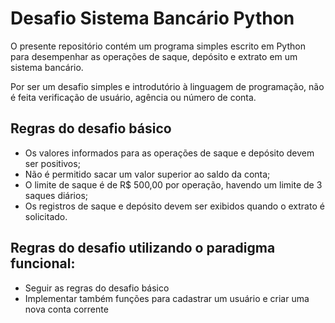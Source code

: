 # Desafio Sistema Bancário Python

O presente repositório contém um programa simples escrito em Python para desempenhar as operações de saque, depósito e extrato em um sistema bancário.

Por ser um desafio simples e introdutório à linguagem de programação, não é feita verificação de usuário, agência ou número de conta.

## Regras do desafio básico
- Os valores informados para as operações de saque e depósito devem ser positivos;
- Não é permitido sacar um valor superior ao saldo da conta;
- O limite de saque é de R$ 500,00 por operação, havendo um limite de 3 saques diários;
- Os registros de saque e depósito devem ser exibidos quando o extrato é solicitado.

## Regras do desafio utilizando o paradigma funcional:
- Seguir as regras do desafio básico
- Implementar também funções para cadastrar um usuário e criar uma nova conta corrente
